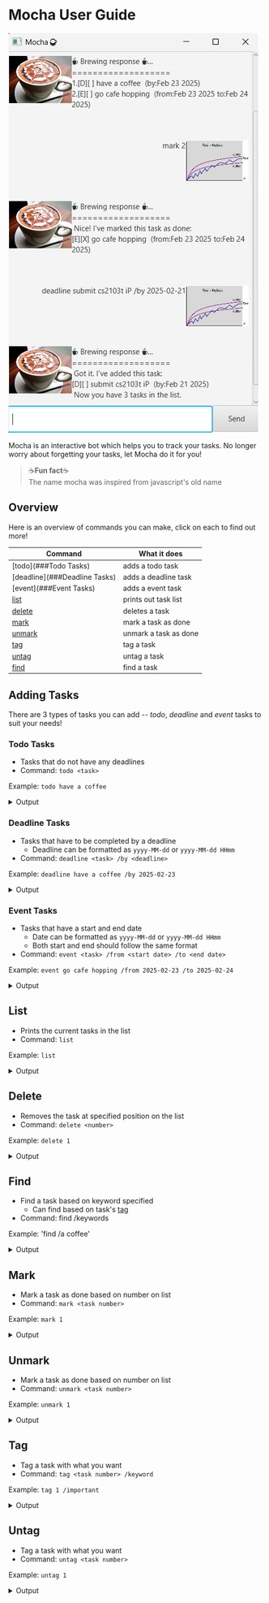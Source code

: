 # Mocha User Guide

![Ui.png](Ui.png)

Mocha is an interactive bot which helps you to track your tasks. No longer worry about forgetting your tasks, let Mocha
do it for you!

> ☕**Fun fact**☕   
> The name mocha was inspired from javascript's old name

## Overview

Here is an overview of commands you can make, click on each to find out more!

| Command                       | What it does          |
|-------------------------------|-----------------------|
| [todo](###Todo Tasks)         | adds a todo task      |
| [deadline](###Deadline Tasks) | adds a deadline task  |
| [event](###Event Tasks)       | adds a event task     |
| [list](##List)                | prints out task list  |
| [delete](##Delete)            | deletes a task        |
| [mark](##Mark)                | mark a task as done   |
| [unmark](##Unmark)            | unmark a task as done |
| [tag](##Tag)                  | tag a task            |
| [untag](##Untag)              | untag a task          |
| [find](##Find)                | find a task           |

## Adding Tasks

There are 3 types of tasks you can add -- _todo_, _deadline_ and _event_ tasks to suit your needs!

### Todo Tasks

- Tasks that do not have any deadlines
- Command: `todo <task>`

Example: `todo have a coffee`
<details>
<summary> Output</summary>

```
☕ Brewing response ☕...  
=========================  
Got it, I've added this task:  
[T][] have a coffee  
Now you have 1 tasks in the list.
```

</details>


### Deadline Tasks

- Tasks that have to be completed by a deadline
  - Deadline can be formatted as `yyyy-MM-dd` or `yyyy-MM-dd HHmm`
- Command: `deadline <task> /by <deadline>`

Example: `deadline have a coffee /by 2025-02-23`

<details>
<summary> Output</summary>

```
☕ Brewing response ☕...
=========================
Got it, I've added this task: 

[D][] have a coffee (by:Feb 23 2025)  
Now you have 2 tasks in the list.
```

</details>

### Event Tasks

- Tasks that have a start and end date
  - Date can be formatted as `yyyy-MM-dd` or `yyyy-MM-dd HHmm`
  - Both start and end should follow the same format
- Command: `event <task> /from <start date> /to <end date>`

Example: `event go cafe hopping /from 2025-02-23 /to 2025-02-24`

<details>
<summary> Output</summary>

```
☕ Brewing response ☕...
=========================
Got it, I've added this task:
[E][] have a coffee (from:Feb 23 2025 to: Feb 24 2025)
Now you have 3 tasks in the list.
```

</details>

## List

- Prints the current tasks in the list
- Command: `list`

Example: `list`

<details>
<summary> Output</summary>

```
☕ Brewing response ☕...
=========================
1.[T][] have a coffee
2.[D][] have a coffee (by:Feb 23 2025)
3.[E][] have a coffee (from:Feb 23 2025 to: Feb 24 2025)
```

</details>

## Delete

- Removes the task at specified position on the list
- Command: `delete <number>`

Example: `delete 1`

<details>
<summary>Output</summary>

```
☕ Brewing response ☕...
=========================
Alright, I have removed this task:
[T][] have a coffee
```
</details>

## Find

- Find a task based on keyword specified
  - Can find based on task's [tag](##Tag)
- Command: find /keywords

Example: 'find /a coffee'

<details>
<summary>Output</summary>

```
☕ Brewing response ☕...
=========================
Here are the matching tasks in your list:
[D][] have a coffee (by:Feb 23 2025)
```
</details>

## Mark

- Mark a task as done based on number on list
- Command: `mark <task number>`

Example: `mark 1`


<details>
<summary>Output</summary>

```
☕ Brewing response ☕...
=========================
Nice! I've marked this task as done:
[D][X] have a coffee (by:Feb 23 2025)
```
</details>

## Unmark

- Mark a task as done based on number on list
- Command: `unmark <task number>`

Example: `unmark 1`


<details>
<summary>Output</summary>

```
☕ Brewing response ☕...
=========================
OK, I've marked this task as not done yet:
[D][] have a coffee (by:Feb 23 2025)
```
</details>

## Tag

- Tag a task with what you want
- Command: `tag <task number> /keyword`

Example: `tag 1 /important`

<details>
<summary>Output</summary>

```
☕ Brewing response ☕...
=========================
Tagged [D][] have a coffee # important (by:Feb 23 2025)
```
</details>

## Untag

- Tag a task with what you want
- Command: `untag <task number>`

Example: `untag 1`

<details>
<summary>Output</summary>

```
☕ Brewing response ☕...
=========================
Untagged [D][] have a coffee (by:Feb 23 2025)
```
</details>

